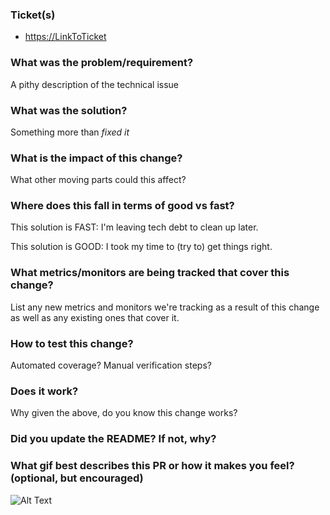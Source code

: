 ### Ticket(s)
* <https://LinkToTicket>

### What was the problem/requirement?
A pithy description of the technical issue

### What was the solution?
Something more than _fixed it_

### What is the impact of this change?
What other moving parts could this affect?

### Where does this fall in terms of good vs fast?
This solution is FAST: I'm leaving tech debt to clean up later.

This solution is GOOD: I took my time to (try to) get things right.

### What metrics/monitors are being tracked that cover this change?
List any new metrics and monitors we're tracking as a result of this change as well as any existing ones that cover it.

### How to test this change?
Automated coverage? Manual verification steps? 

### Does it work?
Why given the above, do you know this change works?

### Did you update the README? If not, why?

### What gif best describes this PR or how it makes you feel? (optional, but encouraged)
![Alt Text](http://example.com/emotion.gif)
